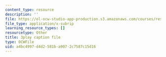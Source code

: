 ```yaml
---
content_type: resource
description: ''
file: https://ol-ocw-studio-app-production.s3.amazonaws.com/courses/res-18-009-learn-differential-equations-up-close-with-gilbert-strang-and-cleve-moler-fall-2015/a4bc4997d4d2581ba9072c7587c15d16_CB9I4mwpQ5E.vtt
file_type: application/x-subrip
learning_resource_types: []
resourcetype: Other
title: 3play caption file
type: OCWFile
uid: a4bc4997-d4d2-581b-a907-2c7587c15d16
---
```

